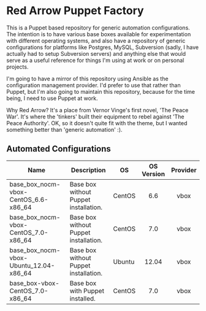 Red Arrow Puppet Factory
========================

This is a Puppet based repository for generic automation configurations. The intention is to have various base boxes available for experimentation with different operating systems, and also have a repository of generic configurations for platforms like Postgres, MySQL, Subversion (sadly, I have actually had to setup Subversion servers) and anything else that would serve as a useful reference for things I'm using at work or on personal projects.

I'm going to have a mirror of this repository using Ansible as the configuration management provider. I'd prefer to use that rather than Puppet, but I'm also going to maintain this repository, because for the time being, I need to use Puppet at work.

Why Red Arrow? It's a place from Vernor Vinge's first novel, 'The Peace War'. It's where the 'tinkers' built their equipment to rebel against 'The Peace Authority'. OK, so it doesn't quite fit with the theme, but I wanted something better than 'generic automation' :).

Automated Configurations
------------------------

| Name                                       | Description                           | OS     | OS Version   | Provider   |
| ------------------------------------------ | ------------------------------------- | ------ | :----------: | :--------: |
| base\_box\_nocm-vbox-CentOS\_6.6-x86\_64   | Base box without Puppet installation. | CentOS | 6.6          | vbox       |
| base\_box\_nocm-vbox-CentOS\_7.0-x86\_64   | Base box without Puppet installation. | CentOS | 7.0          | vbox       |
| base\_box\_nocm-vbox-Ubuntu\_12.04-x86\_64 | Base box without Puppet installation. | Ubuntu | 12.04        | vbox       |
| base\_box-vbox-CentOS\_7.0-x86\_64         | Base box with Puppet installed.       | CentOS | 7.0          | vbox       |
